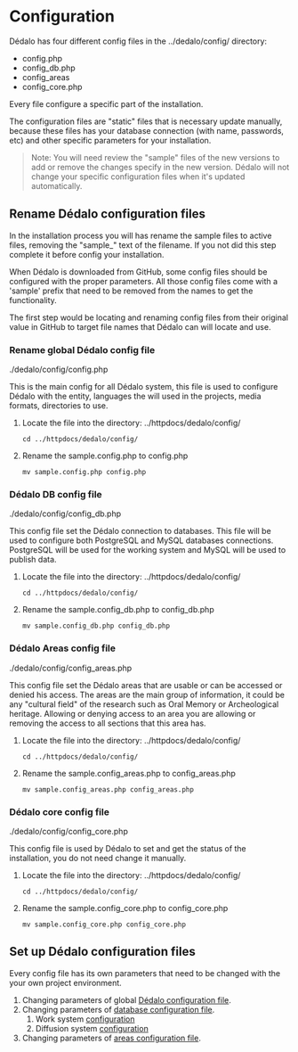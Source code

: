 # Configuration

Dédalo has four different config files in the ../dedalo/config/ directory:

* config.php
* config_db.php
* config_areas
* config_core.php

Every file configure a specific part of the installation.

The configuration files are "static" files that is necessary update manually, because these files has your database connection (with name, passwords, etc) and other specific parameters for your installation.

> Note: You will need review the "sample" files of the new versions to add or remove the changes specify in the new version. Dédalo will not change your specific configuration files when it's updated automatically.

## Rename Dédalo configuration files

In the installation process you will has rename the sample files to active files, removing the "sample_" text of the filename. If you not did this step complete it before config your installation.

When Dédalo is downloaded from GitHub, some config files should be configured with the proper parameters. All those config files come with a 'sample' prefix that need to be removed from the names to get the functionality.

The first step would be locating and renaming config files from their original value in GitHub to target file names that Dédalo can will locate and use.

### Rename global Dédalo config file

./dedalo/config/config.php

This is the main config for all Dédalo system, this file is used to configure Dédalo with the entity, languages the will used in the projects, media formats, directories to use.

1. Locate the file into the directory: ../httpdocs/dedalo/config/

    ```shell
    cd ../httpdocs/dedalo/config/
    ```

2. Rename the sample.config.php to config.php

    ```shell
    mv sample.config.php config.php
    ```

### Dédalo DB config file

./dedalo/config/config_db.php

This config file set the Dédalo connection to databases. This file will be used to configure both PostgreSQL and MySQL databases connections. PostgreSQL will be used for the working system and MySQL will be used to publish data.

1. Locate the file into the directory: ../httpdocs/dedalo/config/

    ```shell
    cd ../httpdocs/dedalo/config/
    ```

2. Rename the sample.config_db.php to config_db.php

    ```shell
    mv sample.config_db.php config_db.php
    ```

### Dédalo Areas config file

./dedalo/config/config_areas.php

This config file set the Dédalo areas that are usable or can be accessed or denied his access. The areas are the main group of information, it could be any "cultural field" of the research such as Oral Memory or Archeological heritage. Allowing or denying access to an area you are allowing or removing the access to all sections that this area has.

1. Locate the file into the directory: ../httpdocs/dedalo/config/

    ```shell
    cd ../httpdocs/dedalo/config/
    ```

2. Rename the sample.config_areas.php to config_areas.php

    ```shell
    mv sample.config_areas.php config_areas.php
    ```

### Dédalo core config file

./dedalo/config/config_core.php

This config file is used by Dédalo to set and get the status of the installation, you do not need change it manually.

1. Locate the file into the directory: ../httpdocs/dedalo/config/

    ```shell
    cd ../httpdocs/dedalo/config/
    ```

2. Rename the sample.config_core.php to config_core.php

    ```shell
    mv sample.config_core.php config_core.php
    ```

## Set up Dédalo configuration files

Every config file has its own parameters that need to be changed with the your own project environment.

1. Changing parameters of global [Dédalo configuration file](./config.md#changing-parameters-of-global-dédalo-config-file).
2. Changing parameters of [database configuration file](./config_db.md#changing-parameters-of-dédalo-database-config-file).
   1. Work system [configuration](./config_db.md#work-system-database-variables)
   2. Diffusion system [configuration](./config_db.md#diffusion-system-database-variables)
3. Changing parameters of [areas configuration file](./config_areas.md#changing-parameters-of-dédalo-areas-config-file).
